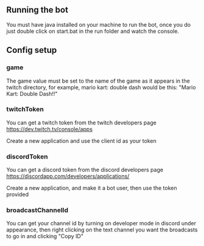## Running the bot

You must have java installed on your machine to run the bot, once you do just double click on start.bat in the run folder and watch the console.

## Config setup

### game
The game value must be set to the name of the game 
as it appears in the twitch directory, for example, mario kart: double dash would be this: "Mario Kart: Double Dash!!"

### twitchToken
You can get a twitch token from the twitch developers page https://dev.twitch.tv/console/apps

Create a new application and use the client id as your token

### discordToken
You can get a discord token from the discord developers page https://discordapp.com/developers/applications/

Create a new application, and make it a bot user, then use the token provided

### broadcastChannelId
You can get your channel id by turning on developer mode in discord under appearance, then right clicking on the text channel you want
the broadcasts to go in and clicking "Copy ID"
